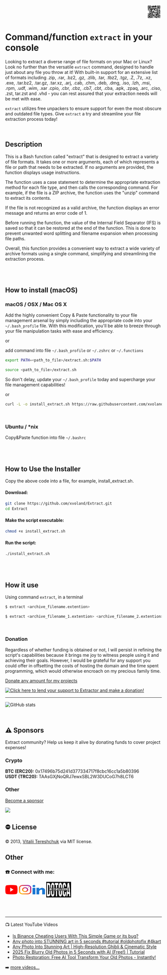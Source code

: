 <p align="right"><img align="center" src="https://raw.githubusercontent.com/xvoland/xvoland/main/images/qr_extract.png" alt="DOTOCA Ltd." height="50" width="50" /></a>
</p>

Command/function `extract` in your console
=================================
Looking to extract a diverse range of file formats on your Mac or Linux? Look no further than the versatile `extract` command, designed to handle just about any file you throw at it! With built-in support for an extensive list of formats including .zip, .rar, .bz2, .gz, .zlib, .tar, .tbz2, .tgz, .Z, .7z, .xz, .exe, .tar.bz2, .tar.gz, .tar.xz, .arj, .cab, .chm, .deb, .dmg, .iso, .lzh, .msi, .rpm, .udf, .wim, .xar .cpio, .cbr, .cbz, .cb7, .cbt, .cba, .apk, .zpaq, .arc, .ciso, .zst, tar.zst and .vhd - you can rest assured that your extraction needs will be met with ease.

`extract` utilizes free unpackers to ensure support for even the most obscure and outdated file types. Give `extract` a try and streamline your file extraction process today!

<br />

Description
-------------------------

This is a Bash function called "extract" that is designed to extract a variety of file formats. It takes one or more arguments, each of which represents a file or path that needs to be extracted. If no arguments are provided, the function displays usage instructions.

The function uses a case statement to determine the appropriate extraction method for each file type, and then calls the corresponding command. For example, if the file is a ZIP archive, the function uses the "unzip" command to extract its contents.

If the file is not recognized as a valid archive, the function displays an error message and returns an error code of 1.

Before running the function, the value of the Internal Field Separator (IFS) is saved so that it can be restored at the end of the function. This is done to prevent unwanted word splitting and filename expansion when processing file paths.

Overall, this function provides a convenient way to extract a wide variety of archive formats using a single command, simplifying and streamlining the extraction process.


<br /><br />
How to install (macOS)
-------------------------

### macOS / OSX / Mac OS X
Add the highly convenient Copy & Paste functionality to your file management arsenal by simply including the appropriate code into your `~/.bash_profile` file. With this modification, you'll be able to breeze through your file manipulation tasks with ease and efficiency.

or

add command into file `~/.bash_profile` or `~/.zshrc` or `~/.functions`

```bash
export PATH=<path_to_file>/extract.sh:$PATH
```

```bash
source <path_to_file>/extract.sh
```

So don't delay, update your `~/.bash_profile` today and supercharge your file management capabilities!

or
```bash
curl -L -o install_extract.sh https://raw.githubusercontent.com/xvoland/Extract/master/install_extract.sh && bash install_extract.sh && rm install_extract.sh
```

<br />

### Ubuntu / *nix

Copy&Paste function into file `~/.bashrc`


<br /><br />
How to Use the Installer
-------------

Copy the above code into a file, for example, install_extract.sh.

#### Download:

```bash
git clone https://github.com/xvoland/Extract.git
cd Extract
```

#### Make the script executable:

```bash
chmod +x install_extract.sh
```

#### Run the script:

```bash
./install_extract.sh
```


<br /><br />
How it use
----------

Using command `extract`, in a terminal

```bash
$ extract <archive_filename.extention>
```

```bash
$ extract <archive_filename_1.extention> <archive_filename_2.extention> <archive_filename_3.extention> ...
```

<br />

### Donation

Regardless of whether funding is obtained or not, I will persist in refining the script's capabilities because it brings me joy to witness people using it and achieving their goals. However, I would be grateful for any support you could offer in offsetting the costs of hosting the domain and the time spent programming, which would otherwise encroach on my precious family time.

[Donate any amount for my projects][paypal]


<a href='https://www.paypal.com/cgi-bin/webscr?cmd=_s-xclick&hosted_button_id=9D4YBRWH8QURU'><img alt='Click here to lend your support to Extractor and make a donation!' src='https://www.paypalobjects.com/en_US/GB/i/btn/btn_donateCC_LG.gif' border='0' /></a>

---
![GitHub stats](https://github-readme-stats.vercel.app/api?username=xvoland&show_icons=true&theme=radical&hide_border=true)

<br />


## ⚠️ Sponsors
Extract community? Help us keep it alive by donating funds to cover project expenses!

### Crypto

**BTC (ERC20):** 0x17496b75d241d377334717f8cbc16cc1a5b80396<br />
**USDT (TRC20):** TAAsGXjNoQRJ7ewxSBL2W3DUCoG7h8LCT6

### Other

[Become a sponsor][opencollective]

[<img src="https://opencollective.com/extract/backers/0/avatar">][opencollective]
<br />

## ⛔ License
&copy; 2013, [Vitalii Tereshchuk][home] via MIT license.
<br />

## Other
### ☎️  Connect with me:

<p align="left">
  <a href="https://youtube.com/xvoland" target="blank"><img align="center" src="https://raw.githubusercontent.com/xvoland/xvoland/main/images/youtube.svg" alt="Youtube channel" height="30" width="40" /></a>
  <a href="https://instagram.com/xvoland" target="blank"><img align="center" src="https://raw.githubusercontent.com/xvoland/xvoland/main/images/instagram.svg" alt="xVoLAnD" height="30" width="40" /></a>
  <a href="https://www.linkedin.com/in/vitalij-terescsuk-02b4689/" target="blank"><img align="center" src="https://raw.githubusercontent.com/xvoland/xvoland/main/images/linked-in-alt.svg" alt="xVoLAnD" height="30" width="40" /></a>
  <a href="https://dotoca.net" target="blank"><img align="center" src="https://raw.githubusercontent.com/xvoland/xvoland/main/images/logo-dotoca.svg" alt="DOTOCA Ltd." height="50" width="80" /></a>
</p>

<br />
<br />

---

📺 Latest YouTube Videos
<!-- YOUTUBE:START -->
- [Is Binance Cheating Users With This Simple Game or its bug?](https://www.youtube.com/watch?v=yDC6xIRNHwc)
- [Any photo into STUNNING art in 5 seconds #tutorial #oldphotofix #4kart](https://www.youtube.com/shorts/CCYGcLL1cq8)
- [Any Photo Into Stunning Art | High-Resolution Ghibli &amp; Cinematic Style](https://www.youtube.com/watch?v=1T2eQ3pvSLk)
- [2025 Fix Blurry Old Photos in 5 Seconds with AI &lpar;Free!&rpar; | Tutorial](https://www.youtube.com/watch?v=HdXzf8ucUzA)
- [Photo Restoration: Free AI Tool Transform Your Old Photos - Instantly!](https://www.youtube.com/watch?v=-hV9mBcCvro)
<!-- YOUTUBE:END -->

➡️ [more videos...][youtube]


[home]: http://dotoca.net
[paypal]: https://paypal.me/xvoland
[youtube]: https://youtube.com/xvoland
[instagram]: https://www.instagram.com/xvoland/
[opencollective]: https://opencollective.com/extract/backers/0/website